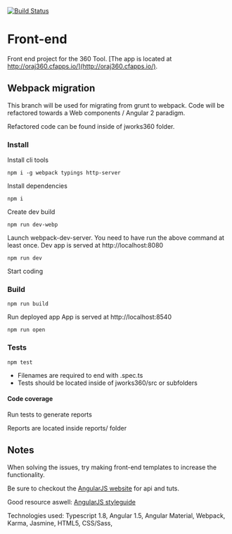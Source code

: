 [![Build Status](https://travis-ci.org/oraj-360/front-end.svg?branch=new-build-webpack)](https://travis-ci.org/oraj-360/front-end)

# Front-end
Front end project for the 360 Tool.
[The app is located at http://oraj360.cfapps.io/](http://oraj360.cfapps.io/).

## Webpack migration

This branch will be used for migrating from grunt to webpack. 
Code will be refactored towards a Web components / Angular 2 paradigm.

Refactored code can be found inside of jworks360 folder.

### Install

Install cli tools
```
npm i -g webpack typings http-server
```
  
Install dependencies
```
npm i
```
  
Create dev build
```
npm run dev-webp
```

Launch webpack-dev-server. 
You need to have run the above command at least once.
Dev app is served at http://localhost:8080
```
npm run dev
```

Start coding

### Build

```
npm run build
```

Run deployed app
App is served at http://localhost:8540
```
npm run open
```

### Tests

```
npm test
```

- Filenames are required to end with .spec.ts
- Tests should be located inside of jworks360/src or subfolders

#### Code coverage

Run tests to generate reports

Reports are located inside reports/ folder


## Notes

<p>When solving the issues, try making front-end templates to increase the functionality. </p>
<p>Be sure to checkout the <a href="https://angularjs.org/">AngularJS website</a> for api and tuts. </p>
<p>Good resource aswell: <a href="https://github.com/johnpapa/angular-styleguide"> AngularJS styleguide</a></p>
<p>Technologies used: Typescript 1.8, Angular 1.5, Angular Material, Webpack, Karma, Jasmine, HTML5, CSS/Sass, </p>
